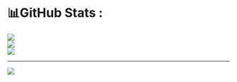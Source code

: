 <!-- ### Hi there 👋 -->

<!--
**dbpatnode/dbpatnode** is a ✨ _special_ ✨ repository because its `README.md` (this file) appears on your GitHub profile.

Here are some ideas to get you started:

- 🔭 I’m currently working on ...
- 🌱 I’m currently learning ...
- 👯 I’m looking to collaborate on ...
- 🤔 I’m looking for help with ...
- 💬 Ask me about ...
- 📫 How to reach me: ...
- 😄 Pronouns: ...
- ⚡ Fun fact: ...
-->

# 📊GitHub Stats :
![](https://github-readme-stats.vercel.app/api?username=dbpatnode&theme=react&hide_border=false&include_all_commits=false&count_private=false)<br/>
![](https://github-readme-streak-stats.herokuapp.com/?user=dbpatnode&theme=react&hide_border=false)<br/>
![](https://github-readme-stats.vercel.app/api/top-langs/?username=dbpatnode&theme=react&hide_border=false&include_all_commits=false&count_private=false&layout=compact)

---
[![](https://visitcount.itsvg.in/api?id=dbpatnode&icon=0&color=0)](https://visitcount.itsvg.in)
